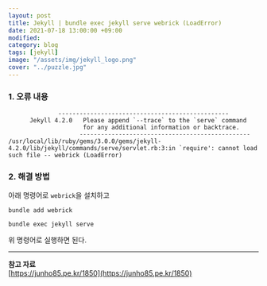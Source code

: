 ```yaml
---
layout: post
title: Jekyll | bundle exec jekyll serve webrick (LoadError)
date: 2021-07-18 13:00:00 +09:00
modified: 
category: blog
tags: [jekyll]
image: "/assets/img/jekyll_logo.png"
cover: "../puzzle.jpg"
---
```


### 1. 오류 내용

```
              ------------------------------------------------
      Jekyll 4.2.0   Please append `--trace` to the `serve` command 
                     for any additional information or backtrace. 
                    ------------------------------------------------
/usr/local/lib/ruby/gems/3.0.0/gems/jekyll-4.2.0/lib/jekyll/commands/serve/servlet.rb:3:in `require': cannot load such file -- webrick (LoadError)
```

### 2. 해결 방법

아래 명령어로 `webrick`을 설치하고
```
bundle add webrick
```

```
bundle exec jekyll serve
```

위 명령어로 실행하면 된다. 

---
**참고 자료**<br>
[https://junho85.pe.kr/1850](https://junho85.pe.kr/1850) <br>